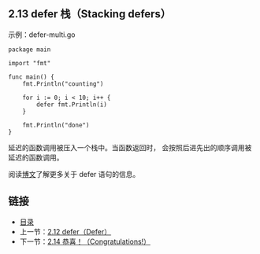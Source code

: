 ## 2.13 defer 栈（Stacking defers）

示例：defer-multi.go

    package main

    import "fmt"

    func main() {
    	fmt.Println("counting")

    	for i := 0; i < 10; i++ {
    		defer fmt.Println(i)
    	}

    	fmt.Println("done")
    }

延迟的函数调用被压入一个栈中。当函数返回时， 会按照后进先出的顺序调用被延迟的函数调用。

阅读[博文](https://blog.go-zh.org/defer-panic-and-recover)了解更多关于 defer 语句的信息。

## 链接
* [目录](https://github.com/gnefiy/go-zh/blob/master/tour/directory.md)
* 上一节：[2.12 defer（Defer）](https://github.com/gnefiy/go-zh/blob/master/tour/flowcontrol/02.12.md)
* 下一节：[2.14 恭喜！（Congratulations!）](https://github.com/gnefiy/go-zh/blob/master/tour/flowcontrol/02.14.md)
